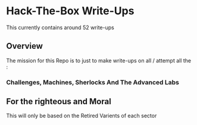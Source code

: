 # Hack-The-Box Write-Ups

This currently contains around 52 write-ups

## Overview

The mission for this Repo is to just to make write-ups on all / attempt all the :

### Challenges, Machines, Sherlocks And The Advanced Labs 


## For the righteous and Moral 

This will only be based on the Retired Varients of each sector
